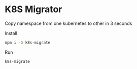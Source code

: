 # K8S Migrator

Copy namespace from one kubernetes to other in 3 seconds

Install
```bash
npm i -G k8s-migrate
```

Run
```bash
k8s-migrate
```


